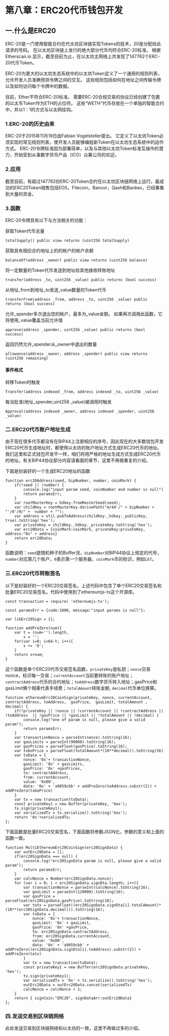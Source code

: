 # 第八章：ERC20代币钱包开发

## 一.什么是ERC20

ERC-20是一门使用智能合约在代太坊区块链实现Tokens的技术，20是分配给此请求的号码。 在以太坊区块链上发行的绝大部分代币均符合ERC-20标准。 根据Etherscan.io 显示，截至目前为止，在以太坊主网络上共发现了147762个ERC-20代币Token。

ERC-20为更大的以太坊生态系统中的以太坊Token定义了一个通用的规则列表，允许开发人员准确预测令牌之间的交互。 这些规则包括如何在地址之间传输令牌以及如何访问每个令牌中的数据。

目前，Ether不符合ERC-20标准。 需要ERC-20合规交易的协议已经创建了包裹的以太币Token作为ETH的占位符。 这些“WETH”代币存放在一个单独的智能合约中，并以1：1的方式与以太网挂钩。

### 1.ERC-20的历史由来

ERC-20于2015年11月19日由Fabian Vogelsteller提出。 它定义了以太坊Token必须实现的常见规则列表，使开发人员能够编程新Token在以太坊生态系统中的运作方式。 ERC-20令牌标准因为部署简单，以及与其他以太坊Token标准互操作的潜力，开始受到从事数字货币产品（ICO）众筹公司的欢迎，

### 2.应用

截至目前，有超过147762份ERC-20Token合约在以太坊区块链网络上运行。最成功的ERC20Token销售包括EOS，Filecoin，Bancor，Qash和Bankex，已经筹集到大量的资金。

### 3.函数

ERC-20令牌具有以下与方法相关的功能：

获取Token代币总量

    totalSupply() public view returns (uint256 totalSupply)
     
获取具有相应合约地址上的的帐户的帐户余额

    balanceOf(address _owner) public view returns (uint256 balance) 
    
将一定数量的Token代币发送到地址给其他接收转账地址

    transfer(address _to, uint256 _value) public returns (bool success) 

从地址_from到地址_to发送_value数量的Token代币

    transferFrom(address _from, address _to, uint256 _value) public returns (bool success)

允许_spender多次退出您的帐户，最多为_value金额。 如果再次调用此函数，它将使用_value覆盖当前允许值

    approve(address _spender, uint256 _value) public returns (bool success) 

返回仍然允许_spender从_owner中退出的数量

    allowance(address _owner, address _spender) public view returns (uint256 remaining) 

#### 事件格式

转移Token时触发

    Transfer(address indexed _from, address indexed _to, uint256 _value)
    
每当批准(地址_spender,uint256 _value)被调用时触发

    Approval(address indexed _owner, address indexed _spender, uint256 _value)

### 二.ERC20代币账户地址生成

由于现在很多代币都没有在BIP44上注册相应的序号，因此现在的大多数钱包开发ERC20代币生成地址时，都使用以太坊的账户地址方式生成ERC20代币的地址。我们这里和正式钱包开发不一样，咱们将用严格的地址生成方式生成ERC20代币的地址。有关BIP44协议部分内容请看面的章节，这里不再做重复的介绍。

下面是封装好的一个生成ERC20地址的函数

    function erc20Address(seed, bipNumber, number, coinMark) {
        if(!seed || !number) {
            console.log("input param seed, coinNumber and number is null")
            return paramsErr;
        }
        var rootMasterKey = hdkey.fromMasterSeed(seed);
        var childKey = rootMasterKey.derivePath("m/44'/" + bipNumber + "'/0'/0/" +  number + "");
        var address = util.pubToAddress(childKey._hdkey._publicKey, true).toString('hex');
        var privateKey = childKey._hdkey._privateKey.toString('hex');
        var erc20Data = {coinMark:coinMark, privateKey:privateKey, address:"0x" + address}
        return erc20Data;
    }

函数说明：`seed`是随机种子的Buffer流，`bipNumber`对BIP44协议上规定的代号，`number`对应第几个账户，`0`表示第一个服务器，`coinMark`币的标识，例如`LET`。

### 三.ERC20代币转账签名

以下是封装好的一个ERC20交易签名，上述代码中包含了单个ERC20交易签名和批量ERC20交易签名，代码中使用到了ethereumjs-tx这个开源库。


    const transaction = require( 'ethereumjs-tx');

    const paramsErr = {code:1000, message:"input params is null"};

    var libErc29Sign = {};

    function addPreZero(num){
        var t = (num+'').length,
            s = '';
        for(var i=0; i<64-t; i++){
            s += '0';
        }
        return s+num;
    }

这个函数是单个ERC20代币交易签名函数，`privateKey`是私钥；`nonce`交易nonce，标识每一交易；`currentAccount`当前要转账的账户地址；`contractAddress`代币的合约地址；`toAddress`数字货币转入地址；gasPrice和gasLimit俩个相乘代表手续费；`totalAmount`转账金额, `decimal`代币单位换算。

    function ethereumErc20CoinSign(privateKey, nonce, currentAccount,  contractAddress, toAddress,  gasPrice,  gasLimit, totalAmount , decimal) {
        if(!privateKey || !nonce || !currentAccount || !contractAddress || !toAddress  || !gasPrice || !gasLimit || !totalAmount || !decimal) {
            console.log("one of param is null, please give a valid param");
            return paramsErr;
        }
        var transactionNonce = parseInt(nonce).toString(16);
        var gasLimits = parseInt(90000).toString(16);
        var gasPrices = parseFloat(gasPrice).toString(16);
        var txboPrice = parseFloat(totalAmount*(10**decimal)).toString(16)
        var txData = {
            nonce: '0x'+ transactionNonce,
            gasLimit: '0x' + gasLimits,
            gasPrice: '0x' +gasPrices,
            to: contractAddress,
            from: currentAccount,
            value: '0x00',
            data: '0x' + 'a9059cbb' + addPreZero(toAddress.substr(2)) + addPreZero(txboPrice)
        }
        var tx = new transaction(txData);
        const privateKey1 = new Buffer(privateKey, 'hex');
        tx.sign(privateKey1);
        var serializedTx = tx.serialize().toString('hex');
        return '0x'+serializedTx;
    };

下面函数是批量ERC20交易签名，下面函数将参数JSON化，参数的意义和上面的函数一致。

    function MultiEthereumErc20CoinSign(erc20SignData) {
        var outErc20Data = [];
        if(erc20SignData === null) {
            console.log("erc30SignData param is null, please give a valid param");
            return paramsErr;
        }
        var calcNonce = Number(erc20SignData.nonce);
        for (var i = 0; i < erc20SignData.signDta.length; i++){
            var transactionNonce = parseInt(calcNonce).toString(16);
            var gasLimit = parseInt(120000).toString(16);
            var gasPrice = parseFloat(erc20SignData.gasPrice).toString(16);
            var totx = parseFloat((erc20SignData.signDta[i].totalAmount)*(10**(erc20SignData.decimal))).toString(16);
            var txData = {
                nonce: '0x'+ transactionNonce,
                gasLimit: '0x' + gasLimit,
                gasPrice: '0x' +gasPrice,
                to: erc20SignData.contractAddress,
                from: erc20SignData.currentAccount,
                value: '0x00',
                data: '0x' + 'a9059cbb' + addPreZero((erc20SignData.signDta[i].toAddress).substr(2)) + addPreZero(totx)
            }
            var tx = new transaction(txData);
            const privateKey1 = new Buffer(erc20SignData.privateKey, 'hex');
            tx.sign(privateKey1);
            var serializedTx = '0x' + tx.serialize().toString('hex');
            outErc20Data = outErc20Data.concat(serializedTx)
            calcNonce = calcNonce + 1;
        }
        return { signCoin:"ERC20", signDataArr:outErc20Data}
    };


### 四.发送交易到区块链网络

此处发送交易到区块链网络和以太坊的一致，这里不再做过多的介绍。

